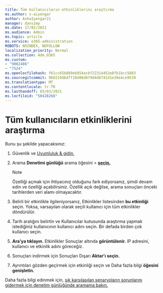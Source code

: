 ```yaml
---
title: Tüm kullanıcıların etkinliklerini araştırma
ms.author: v-aiyengar
author: AshaIyengar21
manager: dansimp
ms.date: 17/02/2021
ms.audience: Admin
ms.topic: article
ms.service: o365-administration
ROBOTS: NOINDEX, NOFOLLOW
localization_priority: Normal
ms.collection: Adm_O365
ms.custom:
- "9002486"
- "7524"
ms.openlocfilehash: f61cc65b889eb854acbf22314452e8fb1bcc5883
ms.sourcegitcommit: 969219d6dff18d86d679d4d8741d1e39e4ce9539
ms.translationtype: MT
ms.contentlocale: tr-TR
ms.lasthandoff: 03/03/2021
ms.locfileid: "50428268"
---
```

# <a name="investigate-all-the-users-activities"></a>Tüm kullanıcıların etkinliklerini araştırma

Bunu şu şekilde yapacaksınız:

1. Güvenlik ve [Uyumluluk & gidin.](https://go.microsoft.com/fwlink/p/?linkid=2077143)
1. Arama **Denetimi günlüğü** arama öğesini  >  **[seçin.](https://go.microsoft.com/fwlink/?linkid=2103759)**
    > [!NOTE]
    > Özelliği açmak için ihtiyacınız olduğunu fark ediyorsanız, şimdi devam edin ve özelliği açabilirsiniz. Özellik açık değilse, arama sonuçları önceki tarihlerden veri alamı olmayacaktır.

1. Belirli bir etkinlikle ilgileniyorsanız, Etkinlikler listesinden **bu etkinliği** seçin. Yoksa, varsayılan olarak seçili kullanıcı için tüm etkinlikler döndürülür.
1. Tarih aralığını belirtin ve Kullanıcılar  kutusunda araştırma yapmak istediğiniz kullanıcının kullanıcı adını seçin. Bir defada birden çok kullanıcı seçin.
1. **Ara'ya tıklayın.** Etkinlikler Sonuçlar altında **görüntülenir.** IP adresini, kullanıcı ve etkinlik adını göreceğiz.
1. Sonuçları indirmek için Sonuçları Dışarı **Aktar'ı seçin.**
1. Ayrıntıları gözden geçirmek için etkinliği seçin ve Daha fazla bilgi **öğesini genişletin.**

Daha fazla bilgi edinmek için, [sık karşılaşılan senaryoların sorunlarını gidermek için denetim günlüğünde aramama bakın.](https://go.microsoft.com/fwlink/?linkid=2103944)